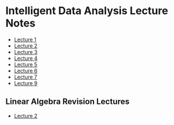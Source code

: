 # Intelligent Data Analysis Lecture Notes

- [Lecture 1]()
- [Lecture 2]()
- [Lecture 3](out/Ida-Lecture3.html)
- [Lecture 4](out/Ida-Lecture4.html)
- [Lecture 5](out/Ida-Lecture5.html)
- [Lecture 6](out/Ida-Lecture6.html)
- [Lecture 7](out/Ida-Lecture7.html)
- [Lecture 9](out/Ida-Lecture9.html)

## Linear Algebra Revision Lectures

- [Lecture 2](out/Ida-LALecture2.html)
